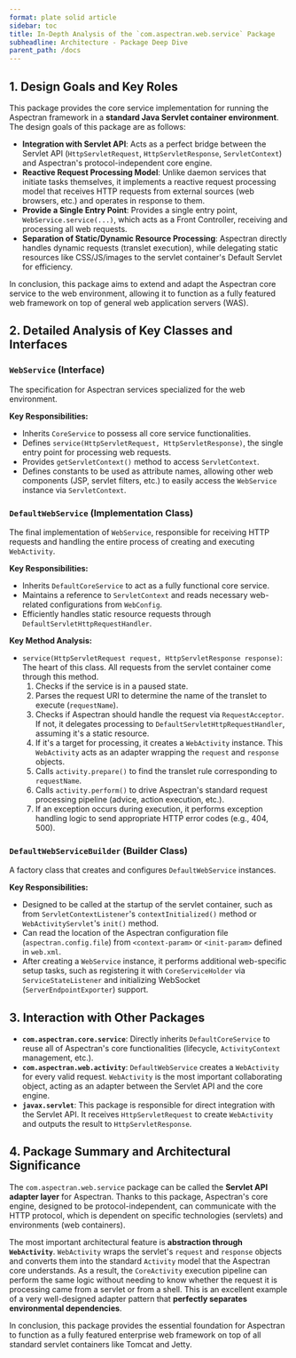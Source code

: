 ```yaml
---
format: plate solid article
sidebar: toc
title: In-Depth Analysis of the `com.aspectran.web.service` Package
subheadline: Architecture - Package Deep Dive
parent_path: /docs
---
```


## 1. Design Goals and Key Roles

This package provides the core service implementation for running the Aspectran framework in a **standard Java Servlet container environment**. The design goals of this package are as follows:

-   **Integration with Servlet API**: Acts as a perfect bridge between the Servlet API (`HttpServletRequest`, `HttpServletResponse`, `ServletContext`) and Aspectran's protocol-independent core engine.
-   **Reactive Request Processing Model**: Unlike daemon services that initiate tasks themselves, it implements a reactive request processing model that receives HTTP requests from external sources (web browsers, etc.) and operates in response to them.
-   **Provide a Single Entry Point**: Provides a single entry point, `WebService.service(...)`, which acts as a Front Controller, receiving and processing all web requests.
-   **Separation of Static/Dynamic Resource Processing**: Aspectran directly handles dynamic requests (translet execution), while delegating static resources like CSS/JS/images to the servlet container's Default Servlet for efficiency.

In conclusion, this package aims to extend and adapt the Aspectran core service to the web environment, allowing it to function as a fully featured web framework on top of general web application servers (WAS).

## 2. Detailed Analysis of Key Classes and Interfaces

### `WebService` (Interface)

The specification for Aspectran services specialized for the web environment.

**Key Responsibilities:**
-   Inherits `CoreService` to possess all core service functionalities.
-   Defines `service(HttpServletRequest, HttpServletResponse)`, the single entry point for processing web requests.
-   Provides `getServletContext()` method to access `ServletContext`.
-   Defines constants to be used as attribute names, allowing other web components (JSP, servlet filters, etc.) to easily access the `WebService` instance via `ServletContext`.

### `DefaultWebService` (Implementation Class)

The final implementation of `WebService`, responsible for receiving HTTP requests and handling the entire process of creating and executing `WebActivity`.

**Key Responsibilities:**
-   Inherits `DefaultCoreService` to act as a fully functional core service.
-   Maintains a reference to `ServletContext` and reads necessary web-related configurations from `WebConfig`.
-   Efficiently handles static resource requests through `DefaultServletHttpRequestHandler`.

**Key Method Analysis:**
-   `service(HttpServletRequest request, HttpServletResponse response)`: The heart of this class. All requests from the servlet container come through this method.
    1.  Checks if the service is in a paused state.
    2.  Parses the request URI to determine the name of the translet to execute (`requestName`).
    3.  Checks if Aspectran should handle the request via `RequestAcceptor`. If not, it delegates processing to `DefaultServletHttpRequestHandler`, assuming it's a static resource.
    4.  If it's a target for processing, it creates a `WebActivity` instance. This `WebActivity` acts as an adapter wrapping the `request` and `response` objects.
    5.  Calls `activity.prepare()` to find the translet rule corresponding to `requestName`.
    6.  Calls `activity.perform()` to drive Aspectran's standard request processing pipeline (advice, action execution, etc.).
    7.  If an exception occurs during execution, it performs exception handling logic to send appropriate HTTP error codes (e.g., 404, 500).

### `DefaultWebServiceBuilder` (Builder Class)

A factory class that creates and configures `DefaultWebService` instances.

**Key Responsibilities:**
-   Designed to be called at the startup of the servlet container, such as from `ServletContextListener`'s `contextInitialized()` method or `WebActivityServlet`'s `init()` method.
-   Can read the location of the Aspectran configuration file (`aspectran.config.file`) from `<context-param>` or `<init-param>` defined in `web.xml`.
-   After creating a `WebService` instance, it performs additional web-specific setup tasks, such as registering it with `CoreServiceHolder` via `ServiceStateListener` and initializing WebSocket (`ServerEndpointExporter`) support.

## 3. Interaction with Other Packages

-   **`com.aspectran.core.service`**: Directly inherits `DefaultCoreService` to reuse all of Aspectran's core functionalities (lifecycle, `ActivityContext` management, etc.).
-   **`com.aspectran.web.activity`**: `DefaultWebService` creates a `WebActivity` for every valid request. `WebActivity` is the most important collaborating object, acting as an adapter between the Servlet API and the core engine.
-   **`javax.servlet`**: This package is responsible for direct integration with the Servlet API. It receives `HttpServletRequest` to create `WebActivity` and outputs the result to `HttpServletResponse`.

## 4. Package Summary and Architectural Significance

The `com.aspectran.web.service` package can be called the **Servlet API adapter layer** for Aspectran. Thanks to this package, Aspectran's core engine, designed to be protocol-independent, can communicate with the HTTP protocol, which is dependent on specific technologies (servlets) and environments (web containers).

The most important architectural feature is **abstraction through `WebActivity`**. `WebActivity` wraps the servlet's `request` and `response` objects and converts them into the standard `Activity` model that the Aspectran core understands. As a result, the `CoreActivity` execution pipeline can perform the same logic without needing to know whether the request it is processing came from a servlet or from a shell. This is an excellent example of a very well-designed adapter pattern that **perfectly separates environmental dependencies**.

In conclusion, this package provides the essential foundation for Aspectran to function as a fully featured enterprise web framework on top of all standard servlet containers like Tomcat and Jetty.
